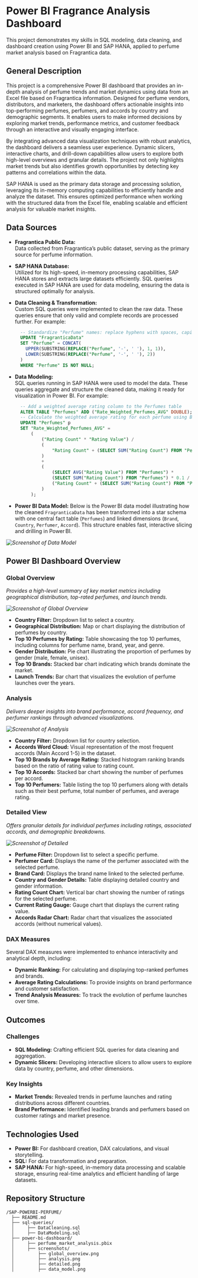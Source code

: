 # Power BI Fragrance Analysis Dashboard

This project demonstrates my skills in SQL modeling, data cleaning, and dashboard creation using Power BI and SAP HANA, applied to perfume market analysis based on Fragrantica data.

## General Description
This project is a comprehensive Power BI dashboard that provides an in-depth analysis of perfume trends and market dynamics using data from an Excel file based on Fragrantica information. Designed for perfume vendors, distributors, and marketers, the dashboard offers actionable insights into top-performing perfumes, perfumers, and accords by country and demographic segments. It enables users to make informed decisions by exploring market trends, performance metrics, and customer feedback through an interactive and visually engaging interface.

By integrating advanced data visualization techniques with robust analytics, the dashboard delivers a seamless user experience. Dynamic slicers, interactive charts, and drill-down capabilities allow users to explore both high-level overviews and granular details. The project not only highlights market trends but also identifies growth opportunities by detecting key patterns and correlations within the data.

SAP HANA is used as the primary data storage and processing solution, leveraging its in-memory computing capabilities to efficiently handle and analyze the dataset. This ensures optimized performance when working with the structured data from the Excel file, enabling scalable and efficient analysis for valuable market insights.

## Data Sources

- **Fragrantica Public Data:**  
  Data collected from Fragrantica’s public dataset, serving as the primary source for perfume information.

- **SAP HANA Database:**  
  Utilized for its high-speed, in-memory processing capabilities, SAP HANA stores and extracts large datasets efficiently. SQL queries executed in SAP HANA are used for data modeling, ensuring the data is structured optimally for analysis.

- **Data Cleaning & Transformation:**  
  Custom SQL queries were implemented to clean the raw data. These queries ensure that only valid and complete records are processed further. For example:
  ```sql
    -- Standardize "Perfume" names: replace hyphens with spaces, capitalize first letter, lowercase the rest
    UPDATE "FragranticaData"
    SET "Perfume" = CONCAT(
      UPPER(SUBSTRING(REPLACE("Perfume", '-', ' '), 1, 1)),
      LOWER(SUBSTRING(REPLACE("Perfume", '-', ' '), 2))
    )
    WHERE "Perfume" IS NOT NULL;

   ```
- **Data Modeling:**  
  SQL queries running in SAP HANA were used to model the data. These queries aggregate and structure the cleaned data, making it ready for visualization in Power BI. For example:
  ```sql
    -- Add a weighted average rating column to the Perfumes table
    ALTER TABLE "Perfumes" ADD ("Rate_Weighted_Perfumes_AVG" DOUBLE);
    -- Calculate the weighted average rating for each perfume using Bayesian average
    UPDATE "Perfumes" p
    SET "Rate_Weighted_Perfumes_AVG" = 
        (
            ("Rating Count" * "Rating Value") / 
            (
                "Rating Count" + (SELECT SUM("Rating Count") FROM "Perfumes") * 0.1
            )
            + 
            (
                (SELECT AVG("Rating Value") FROM "Perfumes") * 
                (SELECT SUM("Rating Count") FROM "Perfumes") * 0.1 / 
                ("Rating Count" + (SELECT SUM("Rating Count") FROM "Perfumes") * 0.1)
            )
        );

   ```

- **Power BI Data Model:** Below is the Power BI data model illustrating how the cleaned `FragranticaData` has been transformed into a star schema with one central fact table (`Perfumes`) and linked dimensions (`Brand`, `Country`, `Perfumer`, `Accord`). This structure enables fast, interactive slicing and drilling in Power BI.

*![Screenshot of Data Model](power-bi-dashboard/screenshots/data_model.png)*

## Power BI Dashboard Overview

### Global Overview
*Provides a high-level summary of key market metrics including geographical distribution, top-rated perfumes, and launch trends.*

*![Screenshot of Global Overview](power-bi-dashboard/screenshots/global_overview.png)*

- **Country Filter:** Dropdown list to select a country.
- **Geographical Distribution:** Map or chart displaying the distribution of perfumes by country.
- **Top 10 Perfumes by Rating:** Table showcasing the top 10 perfumes, including columns for perfume name, brand, year, and genre.
- **Gender Distribution:** Pie chart illustrating the proportion of perfumes by gender (male, female, unisex).
- **Top 10 Brands:** Stacked bar chart indicating which brands dominate the market.
- **Launch Trends:** Bar chart that visualizes the evolution of perfume launches over the years.



### Analysis
*Delivers deeper insights into brand performance, accord frequency, and perfumer rankings through advanced visualizations.*

*![Screenshot of Analysis](power-bi-dashboard/screenshots/analysis.png)*

- **Country Filter:** Dropdown list for country selection.
- **Accords Word Cloud:** Visual representation of the most frequent accords (Main Accord 1-5) in the dataset.
- **Top 10 Brands by Average Rating:** Stacked histogram ranking brands based on the ratio of rating value to rating count.
- **Top 10 Accords:** Stacked bar chart showing the number of perfumes per accord.
- **Top 10 Perfumers:** Table listing the top 10 perfumers along with details such as their best perfume, total number of perfumes, and average rating.


### Detailed View
*Offers granular details for individual perfumes including ratings, associated accords, and demographic breakdowns.*

*![Screenshot of Detailed](power-bi-dashboard/screenshots/detailed.png)*

- **Perfume Filter:** Dropdown list to select a specific perfume.
- **Perfumer Card:** Displays the name of the perfumer associated with the selected perfume.
- **Brand Card:** Displays the brand name linked to the selected perfume.
- **Country and Gender Details:** Table displaying detailed country and gender information.
- **Rating Count Chart:** Vertical bar chart showing the number of ratings for the selected perfume.
- **Current Rating Gauge:** Gauge chart that displays the current rating value.
- **Accords Radar Chart:** Radar chart that visualizes the associated accords (without numerical values).


### DAX Measures
Several DAX measures were implemented to enhance interactivity and analytical depth, including:
- **Dynamic Ranking:** For calculating and displaying top-ranked perfumes and brands.
- **Average Rating Calculations:** To provide insights on brand performance and customer satisfaction.
- **Trend Analysis Measures:** To track the evolution of perfume launches over time.

## Outcomes

### Challenges
- **SQL Modeling:** Crafting efficient SQL queries for data cleaning and aggregation.
- **Dynamic Slicers:** Developing interactive slicers to allow users to explore data by country, perfume, and other dimensions.

### Key Insights
- **Market Trends:** Revealed trends in perfume launches and rating distributions across different countries.
- **Brand Performance:** Identified leading brands and perfumers based on customer ratings and market presence.

## Technologies Used
- **Power BI:** For dashboard creation, DAX calculations, and visual storytelling.
- **SQL:** For data transformation and preparation.
- **SAP HANA:** For high-speed, in-memory data processing and scalable storage, ensuring real-time analytics and efficient handling of large datasets.

## Repository Structure
```plaintext
/SAP-POWERBI-PERFUME/
  ├── README.md
  ├── sql-queries/
  │     ├── DataCleaning.sql
  │     ├── DataModeling.sql
  ├── power-bi-dashboard/
  │     ├── perfume_market_analysis.pbix
  │     ├── screenshots/
  │         ├── global_overview.png
  │         ├── analysis.png
  │         ├── detailed.png
  │         ├── data_model.png
```
